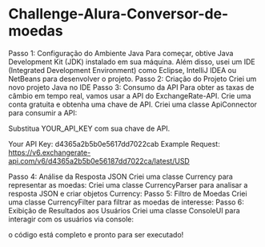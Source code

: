 # Challenge-Alura-Conversor-de-moedas
Passo 1: Configuração do Ambiente Java
Para começar, obtive Java Development Kit (JDK) instalado em sua máquina. Além disso, usei um IDE (Integrated Development Environment) como Eclipse, IntelliJ IDEA ou NetBeans para desenvolver o projeto.
Passo 2: Criação do Projeto
Criei um novo projeto Java no IDE 
Passo 3: Consumo da API
Para obter as taxas de câmbio em tempo real, vamos usar a API do ExchangeRate-API. Crie uma conta gratuita e obtenha uma chave de API.
Criei uma classe ApiConnector para consumir a API:

Substitua YOUR_API_KEY com sua chave de API.

Your API Key: d4365a2b5b0e5617dd7022cab
Example Request: https://v6.exchangerate-api.com/v6/d4365a2b5b0e56187dd7022ca/latest/USD

Passo 4: Análise da Resposta JSON
Criei uma classe Currency para representar as moedas:
Criei uma classe CurrencyParser para analisar a resposta JSON e criar objetos Currency:
Passo 5: Filtro de Moedas
Criei uma classe CurrencyFilter para filtrar as moedas de interesse:
Passo 6: Exibição de Resultados aos Usuários
Criei uma classe ConsoleUI para interagir com os usuários via console:

o código está completo e pronto para ser executado!
